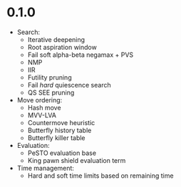 <!-- updated by cargo-release -->

# 0.1.0
- Search:
    - Iterative deepening
    - Root aspiration window
    - Fail soft alpha-beta negamax + PVS
    - NMP
    - IIR
    - Futility pruning
    - Fail *hard* quiescence search
    - QS SEE pruning
- Move ordering:
    - Hash move
    - MVV-LVA
    - Countermove heuristic
    - Butterfly history table
    - Butterfly killer table
- Evaluation:
    - PeSTO evaluation base
    - King pawn shield evaluation term
- Time management:
    - Hard and soft time limits based on remaining time
